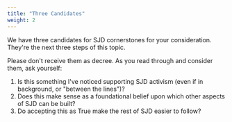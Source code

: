 ```yaml
---
title: "Three Candidates"
weight: 2
---
```


We have three candidates for SJD cornerstones for your consideration. They're the next three steps of this topic.

Please don't receive them as decree. As you read through and consider them, ask yourself:

1. Is this something I've noticed supporting SJD activism (even if in background, or "between the lines")?
2. Does this make sense as a foundational belief upon which other aspects of SJD can be built?
3. Do accepting this as True make the rest of SJD easier to follow?
